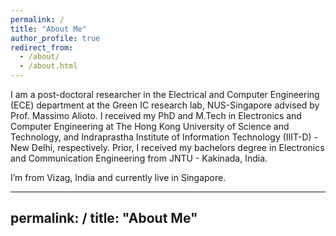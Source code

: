 ```yaml
---
permalink: /
title: "About Me"
author_profile: true
redirect_from: 
  - /about/
  - /about.html
---
```


I am a post-doctoral researcher in the Electrical and Computer Engineering (ECE) department at the Green IC research lab, NUS-Singapore advised by Prof. Massimo Alioto.
I received my PhD and  M.Tech in Electronics and Computer Engineering at The Hong Kong University of Science and Technology, and Indraprastha Institute of Information Technology (IIIT-D) - New Delhi, respectively. Prior, I received my bachelors degree in Electronics and Communication Engineering from JNTU - Kakinada, India.

I’m from Vizag, India and currently live in Singapore.

---
permalink: /
title: "About Me"
---
